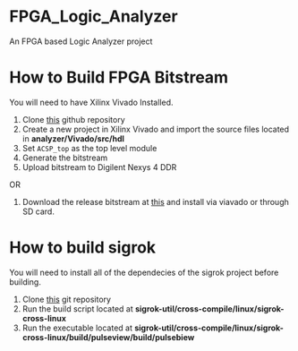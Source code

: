 # FPGA_Logic_Analyzer
An FPGA based Logic Analyzer project

# How to Build FPGA Bitstream #

You will need to have Xilinx Vivado Installed.

1. Clone [this](https://github.com/LogicAnalyzer/analyzer) github repository
2. Create a new project in Xilinx Vivado and import the source files located in **analyzer/Vivado/src/hdl**
3. Set `ACSP_top` as the top level module
4. Generate the bitstream
5. Upload bitstream to Digilent Nexys 4 DDR

OR

1. Download the release bitstream at [this](https://github.com/LogicAnalyzer/analyzer/bitstream) and install via viavado or through SD card.


# How to build sigrok #

You will need to install all of the dependecies of the sigrok project before building.

1. Clone [this](https://github.com/LogicAnalyzer/sigrok-util) git repository
2. Run the build script located at **sigrok-util/cross-compile/linux/sigrok-cross-linux**
3. Run the executable located at **sigrok-util/cross-compile/linux/sigrok-cross-linux/build/pulseview/build/pulsebiew**
